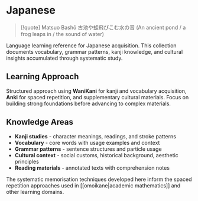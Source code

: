 # Japanese

> [!quote] Matsuo Bashō
> 古池や蛙飛びこむ水の音 (An ancient pond / a frog leaps in / the sound of water)

Language learning reference for Japanese acquisition. This collection documents vocabulary, grammar patterns, kanji knowledge, and cultural insights accumulated through systematic study.

## Learning Approach

Structured approach using **WaniKani** for kanji and vocabulary acquisition, **Anki** for spaced repetition, and supplementary cultural materials. Focus on building strong foundations before advancing to complex materials.

## Knowledge Areas

- **Kanji studies** - character meanings, readings, and stroke patterns
- **Vocabulary** - core words with usage examples and context
- **Grammar patterns** - sentence structures and particle usage
- **Cultural context** - social customs, historical background, aesthetic principles
- **Reading materials** - annotated texts with comprehension notes

The systematic memorisation techniques developed here inform the spaced repetition approaches used in [[omoikane|academic mathematics]] and other learning domains.
